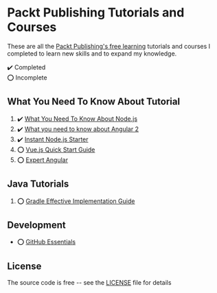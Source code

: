# Packt Publishing Tutorials and Courses

These are all the [Packt Publishing's free learning](https://www.packtpub.com/free-learning) tutorials and courses I completed to learn new skills and to expand my knowledge.

:heavy_check_mark: Completed  
:o: Incomplete

## What You Need To Know About Tutorial

1. :heavy_check_mark: [What You Need To Know About Node.js](what-you-need-to-know-about-nodejs)
2. :heavy_check_mark: [What you need to know about Angular 2](what-you-need-to-know-about-angular-2)
3. :heavy_check_mark: [Instant Node.js Starter](instant-nodejs-starter)
4. :o: [Vue.js Quick Start Guide](vuejs-quick-start-guide)
5. :o: [Expert Angular](expert-angular)

## Java Tutorials

1. :o: [Gradle Effective Implementation Guide](gradle-effective-implementation-guide/)

## Development

- :o: [GitHub Essentials](github-essentials)

## License

The source code is free -- see the [LICENSE](LICENSE) file for details
